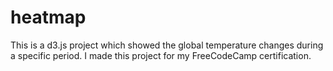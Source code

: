 # heatmap
This is a d3.js project which showed the global temperature changes during a specific period. I made this project for my FreeCodeCamp certification.
